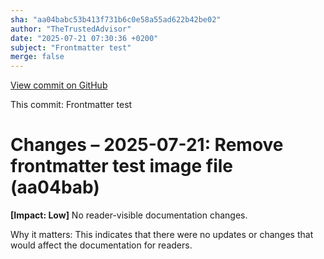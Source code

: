 ```yaml
---
sha: "aa04babc53b413f731b6c0e58a55ad622b42be02"
author: "TheTrustedAdvisor"
date: "2025-07-21 07:30:36 +0200"
subject: "Frontmatter test"
merge: false
---
```


[View commit on GitHub](https://github.com/TheTrustedAdvisor/FabricAdoptionFramework/commit/aa04babc53b413f731b6c0e58a55ad622b42be02)

This commit: Frontmatter test

# Changes – 2025-07-21: Remove frontmatter test image file (aa04bab)

**[Impact: Low]** No reader-visible documentation changes.

Why it matters: This indicates that there were no updates or changes that would affect the documentation for readers.

